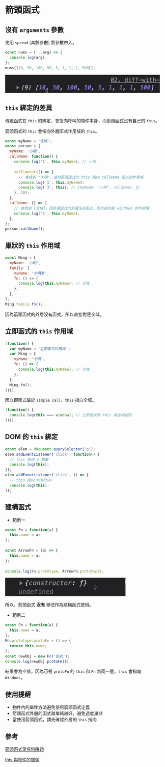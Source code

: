 # 箭頭函式

## 沒有 `arguments` 參數

使用 `spread` (其餘參數) 將參數帶入。

```js
const nums = (...arg) => {
  console.log(arg);
};
nums[(10, 50, 100, 50, 5, 1, 1, 1, 500)];
```

![輸出結果](./images/arguments.jpg)

## `this` 綁定的差異

傳統函式在 `this` 的綁定，會指向呼叫的物件本身，而箭頭函式沒有自己的 `this`。

箭頭函式的 `this` 會指向外層函式作用域的 `this`。

```js
const myName = '全域';
const person = {
  myName: '小明',
  callName: function() {
    console.log('1', this.myName); // 小明

    setTimeout(() => {
      // 會找到 "小明"，這時箭頭函式的 this 指向 callName 函式的作用域
      console.log('1', this.myName);
      console.log('3', this); // {myName: "小明", callName: ƒ}
    }, 10);
  },
  callName: () => {
    // 會找到 [全域]，因箭頭函式的外層沒有函式，所以指向到 windows 的作用域
    console.log('1', this.myName);
  },
};
person.callName();
```

## 巢狀的 `this` 作用域

```js
const Ming = {
  myName: '小明',
  family: {
    myName: '小明家',
    fn: () => {
      console.log(this.myName); // 全域
    },
  },
};
Ming.family.fn();
```

因為箭頭函式的外層沒有函式，所以直接對應全域。

## 立即函式的 `this` 作用域

```js
(function() {
  var myName = '立即函式作用域';
  var Ming = {
    myName: '小明',
    fn: () => {
      console.log(this.myName); // 全域
    },
  };
  Ming.fn();
})();
```

因立即函式屬於 `simple call`，`this` 指向全域。

```js
(function() {
  console.log(this === window); // 立即函式的 this 與全域相同
})();
```

## DOM 的 `this` 綁定

```js
const elem = document.querySelector('p');
elem.addEventListener('click', function() {
  // this 指向 p 標籤
  console.log(this);
});
elem.addEventListener('click', () => {
  // this 指向 Windows
  console.log(this);
});
```

## 建構函式

- 範例一

```js
const Fn = function(a) {
  this.name = a;
};

const ArrowFn = (a) => {
  this.name = a;
};

console.log(Fn.prototype, ArrowFn.prototype);
```

![輸出結果](./images/arrow-prototype.jpg)

所以，箭頭函式 **沒有** 辦法作為建構函式使用。

- 範例二

```js
const Fn = function(a) {
  this.name = a;
};
Fn.prototype.protoFn = () => {
  return this.name;
};
const newObj = new Fn('函式');
console.log(newObj.protoFn());
```

結果會為空值，因為可視 `protoFn` 的 `this` 和 `Fn` 為同一層，`this` 會指向 `Windows`。

## 使用提醒

- 物件內的屬性方法避免使用箭頭函式定義
- 箭頭函式外層的函式越單純越好，避免過度巢狀
- 當使用箭頭函式，請先確認外層的 `this` 指向

## 參考

[箭頭函式常見陷阱題](https://ithelp.ithome.com.tw/articles/10246165)

[this 與物件的關係](https://wcc723.github.io/javascript/2019/03/18/JS-THIS/)
